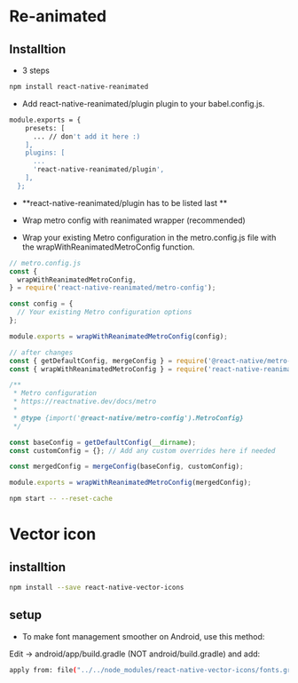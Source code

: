 # Re-animated

##  Installtion
- 3 steps
```bash
npm install react-native-reanimated

```

- Add react-native-reanimated/plugin plugin to your babel.config.js.
```bash
module.exports = {
    presets: [
      ... // don't add it here :)
    ],
    plugins: [
      ...
      'react-native-reanimated/plugin',
    ],
  };
```
- **react-native-reanimated/plugin has to be listed last **


- Wrap metro config with reanimated wrapper (recommended)
- Wrap your existing Metro configuration in the metro.config.js file with the wrapWithReanimatedMetroConfig function.
```js
// metro.config.js
const {
  wrapWithReanimatedMetroConfig,
} = require('react-native-reanimated/metro-config');

const config = {
  // Your existing Metro configuration options
};

module.exports = wrapWithReanimatedMetroConfig(config);
```

```js
// after changes
const { getDefaultConfig, mergeConfig } = require('@react-native/metro-config');
const { wrapWithReanimatedMetroConfig } = require('react-native-reanimated/metro-config');

/**
 * Metro configuration
 * https://reactnative.dev/docs/metro
 *
 * @type {import('@react-native/metro-config').MetroConfig}
 */

const baseConfig = getDefaultConfig(__dirname);
const customConfig = {}; // Add any custom overrides here if needed

const mergedConfig = mergeConfig(baseConfig, customConfig);

module.exports = wrapWithReanimatedMetroConfig(mergedConfig);

```

```bash
npm start -- --reset-cache
```



# Vector icon

## installtion
``` bash
npm install --save react-native-vector-icons
```

## setup
- To make font management smoother on Android, use this method:

Edit -> android/app/build.gradle (NOT android/build.gradle) and add:
```bash
apply from: file("../../node_modules/react-native-vector-icons/fonts.gradle")

```